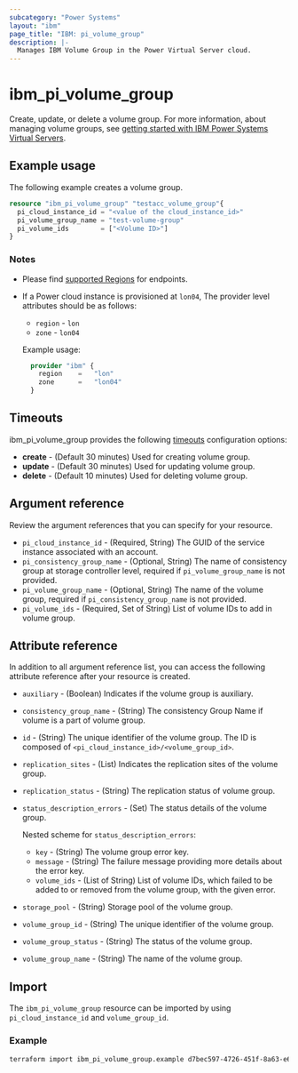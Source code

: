 ```yaml
---
subcategory: "Power Systems"
layout: "ibm"
page_title: "IBM: pi_volume_group"
description: |-
  Manages IBM Volume Group in the Power Virtual Server cloud.
---
```


# ibm_pi_volume_group

Create, update, or delete a volume group. For more information, about managing volume groups, see [getting started with IBM Power Systems Virtual Servers](https://cloud.ibm.com/docs/power-iaas?topic=power-iaas-getting-started).

## Example usage

The following example creates a volume group.

```terraform
resource "ibm_pi_volume_group" "testacc_volume_group"{
  pi_cloud_instance_id = "<value of the cloud_instance_id>"
  pi_volume_group_name = "test-volume-group"
  pi_volume_ids        = ["<Volume ID>"]
}
```

### Notes

- Please find [supported Regions](https://cloud.ibm.com/apidocs/power-cloud#endpoint) for endpoints.
- If a Power cloud instance is provisioned at `lon04`, The provider level attributes should be as follows:
  - `region` - `lon`
  - `zone` - `lon04`

  Example usage:
  
  ```terraform
    provider "ibm" {
      region    =   "lon"
      zone      =   "lon04"
    }
  ```
  
## Timeouts

ibm_pi_volume_group provides the following [timeouts](https://www.terraform.io/docs/language/resources/syntax.html) configuration options:

- **create** - (Default 30 minutes) Used for creating volume group.
- **update** - (Default 30 minutes) Used for updating volume group.
- **delete** - (Default 10 minutes) Used for deleting volume group.

## Argument reference

Review the argument references that you can specify for your resource.

- `pi_cloud_instance_id` - (Required, String) The GUID of the service instance associated with an account.
- `pi_consistency_group_name` - (Optional, String) The name of consistency group at storage controller level, required if `pi_volume_group_name` is not provided.
- `pi_volume_group_name` - (Optional, String) The name of the volume group, required if `pi_consistency_group_name` is not provided.
- `pi_volume_ids` - (Required, Set of String) List of volume IDs to add in volume group.

## Attribute reference

In addition to all argument reference list, you can access the following attribute reference after your resource is created.

- `auxiliary` - (Boolean) Indicates if the volume group is auxiliary.
- `consistency_group_name` - (String) The consistency Group Name if volume is a part of volume group.
- `id` - (String) The unique identifier of the volume group. The ID is composed of `<pi_cloud_instance_id>/<volume_group_id>`.
- `replication_sites` - (List) Indicates the replication sites of the volume group.
- `replication_status` - (String) The replication status of volume group.
- `status_description_errors` - (Set) The status details of the volume group.
  
  Nested scheme for `status_description_errors`:
  - `key` - (String) The volume group error key.
  - `message` - (String) The failure message providing more details about the error key.
  - `volume_ids` - (List of String) List of volume IDs, which failed to be added to or removed from the volume group, with the given error.
- `storage_pool` - (String) Storage pool of the volume group.
- `volume_group_id` - (String) The unique identifier of the volume group.
- `volume_group_status` - (String) The status of the volume group.
- `volume_group_name` - (String) The name of the volume group.

## Import

The `ibm_pi_volume_group` resource can be imported by using `pi_cloud_instance_id` and `volume_group_id`.

### Example

```bash
terraform import ibm_pi_volume_group.example d7bec597-4726-451f-8a63-e62e6f19c32c/cea6651a-bc0a-4438-9f8a-a0770bbf3ebb
```

